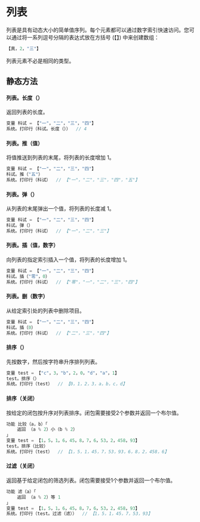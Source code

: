 # 列表
列表是具有动态大小的简单值序列。每个元素都可以通过数字索引快速访问。您可以通过将一系列逗号分隔的表达式放在方括号 (【】) 中来创建数组：
```c
【真，2，"三"】
```
列表元素不必是相同的类型。

## 静态方法

#### 列表。**长度**（）
返回列表的长度。
```c
变量 科试 = 【"一"，"二"，"三"，"四"】
系统。打印行（科试。长度（））  // 4
```
#### 列表。**推**（值）
将值推送到列表的末尾，将列表的长度增加 1。
```c
变量 科试 = 【"一"，"二"，"三"，"四"】
科试。推（"五"）
系统。打印行（科试）  // 【"一"，"二"，"三"，"四"，"五"】
```
#### 列表。**弹**（）
从列表的末尾弹出一个值，将列表的长度减 1。
```c
变量 科试 = 【"一"，"二"，"三"，"四"】
科试。弹（）
系统。打印行（科试）  // 【"一"，"二"，"三"】
```
#### 列表。**插**（值，数字）
向列表的指定索引插入一个值，将列表的长度增加 1。
```c
变量 科试 = 【"一"，"二"，"三"，"四"】
科试。插（"零"，0）
系统。打印行（科试）  // 【"零"，"一"，"二"，"三"，"四"】
```
#### 列表。**删**（数字）
从给定索引处的列表中删除项目。
```c
变量 科试 = 【"一"，"二"，"三"，"四"】
科试。插（0）
系统。打印行（科试）  // 【"二"，"三"，"四"】
```
#### **排序**（）
先按数字，然后按字符串升序排列列表。
```c
变量 test = 【"c"，3，"b"，2，0，"d"，"a"，1】
test。排序（）
系统。打印行（test）  // 【0，1，2，3，a，b，c，d】
```
#### **排序**（关闭）
按给定的闭包按升序对列表排序。闭包需要接受2个参数并返回一个布尔值。
```c
功能 比较（a，b）「
    返回 （a % 2）小（b % 2）
」
变量 test = 【1，5，1，6，45，8，7，6，53，2，458，93】
test。排序（比较）
系统。打印行（test）  // 【1，5，1，45，7，53，93，6，8，2，458，6】
```
#### **过滤**（关闭）
返回基于给定闭包的筛选列表。闭包需要接受1个参数并返回一个布尔值。
```c
功能 滤（a）「
    返回 （a % 2）等 1
」
变量 test = 【1，5，1，6，45，8，7，6，53，2，458，93】
系统。打印行（test。过滤（滤））  // 【1，5，1，45，7，53，93】
```